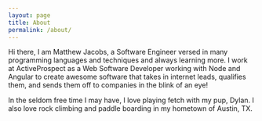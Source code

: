 ```yaml
---
layout: page
title: About
permalink: /about/
---
```


Hi there, I am Matthew Jacobs, a Software Engineer versed in many programming languages and techniques and always learning more. I work at ActiveProspect as a Web Software Developer working with Node and Angular to create awesome software that takes in internet leads, qualifies them, and sends them off to companies in the blink of an eye!

In the seldom free time I may have, I love playing fetch with my pup, Dylan. I also love rock climbing and paddle boarding in my hometown of Austin, TX.

